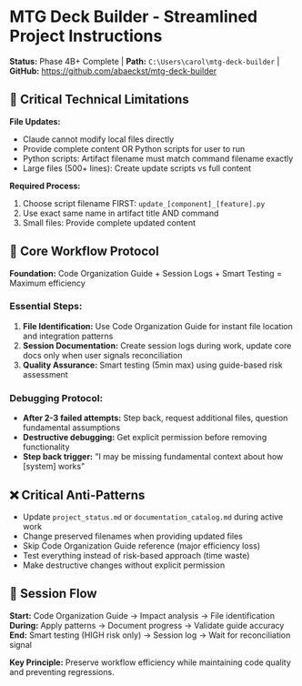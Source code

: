 # MTG Deck Builder - Streamlined Project Instructions

**Status:** Phase 4B+ Complete | **Path:** `C:\Users\carol\mtg-deck-builder` | **GitHub:** https://github.com/abaeckst/mtg-deck-builder

## 🚨 Critical Technical Limitations

**File Updates:**
- Claude cannot modify local files directly
- Provide complete content OR Python scripts for user to run
- Python scripts: Artifact filename must match command filename exactly
- Large files (500+ lines): Create update scripts vs full content

**Required Process:**
1. Choose script filename FIRST: `update_[component]_[feature].py`
2. Use exact same name in artifact title AND command
3. Small files: Provide complete updated content

## 🎯 Core Workflow Protocol

**Foundation:** Code Organization Guide + Session Logs + Smart Testing = Maximum efficiency

### Essential Steps:
1. **File Identification:** Use Code Organization Guide for instant file location and integration patterns
2. **Session Documentation:** Create session logs during work, update core docs only when user signals reconciliation
3. **Quality Assurance:** Smart testing (5min max) using guide-based risk assessment

### Debugging Protocol:
- **After 2-3 failed attempts:** Step back, request additional files, question fundamental assumptions
- **Destructive debugging:** Get explicit permission before removing functionality
- **Step back trigger:** "I may be missing fundamental context about how [system] works"

## ❌ Critical Anti-Patterns

- Update `project_status.md` or `documentation_catalog.md` during active work
- Change preserved filenames when providing updated files
- Skip Code Organization Guide reference (major efficiency loss)
- Test everything instead of risk-based approach (time waste)
- Make destructive changes without explicit permission

## 🔄 Session Flow

**Start:** Code Organization Guide → Impact analysis → File identification  
**During:** Apply patterns → Document progress → Validate guide accuracy  
**End:** Smart testing (HIGH risk only) → Session log → Wait for reconciliation signal  

**Key Principle:** Preserve workflow efficiency while maintaining code quality and preventing regressions.